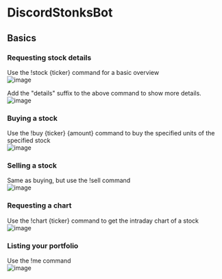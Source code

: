 # DiscordStonksBot

## Basics

### Requesting stock details
Use the !stock {ticker} command for a basic overview
<br>![image](https://puu.sh/HJdcA/9d91dfd960.png)

Add the "details" suffix to the above command to show more details.
<br>![image](http://puu.sh/HJdco/9611659d04.png)

### Buying a stock
Use the !buy {ticker} {amount} command to buy the specified units of the specified stock 
<br>![image](https://puu.sh/HJddU/bc89064868.png)

### Selling a stock
Same as buying, but use the !sell command
<br>![image](https://puu.sh/HJdei/26e422aa2c.png)

### Requesting a chart
Use the !chart {ticker} command to get the intraday chart of a stock
<br>![image](https://puu.sh/HJdeC/964b04b565.png)

### Listing your portfolio
Use the !me command
<br>![image](https://puu.sh/HJdeT/700af410a8.png)
